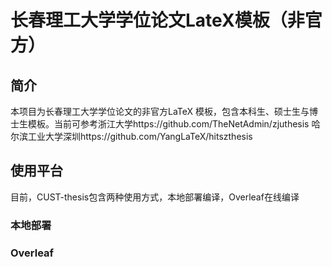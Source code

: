 # 长春理工大学学位论文LateX模板（非官方）
## 简介
本项目为长春理工大学学位论文的非官方LaTeX 模板，包含本科生、硕士生与博士生模板。当前可参考浙江大学https://github.com/TheNetAdmin/zjuthesis 哈尔滨工业大学深圳https://github.com/YangLaTeX/hitszthesis
## 使用平台
目前，CUST-thesis包含两种使用方式，本地部署编译，Overleaf在线编译
### 本地部署

### Overleaf
